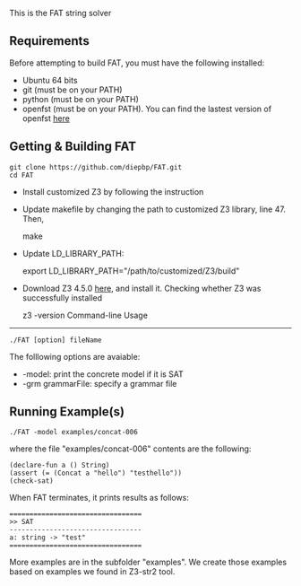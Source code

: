 This is the FAT string solver 

Requirements
---------------------------------
Before attempting to build FAT, you must have the following installed:
- Ubuntu 64 bits
- git (must be on your PATH)
- python (must be on your PATH)
- openfst (must be on your PATH). You can find the lastest version of openfst [here](http://www.openfst.org/twiki/bin/view/FST/FstDownload)

Getting & Building FAT
---------------------------------
	git clone https://github.com/diepbp/FAT.git
	cd FAT	
- Install customized Z3 by following the instruction
	
- Update makefile by changing the path to customized Z3 library, line 47. Then,

	make
- Update LD_LIBRARY_PATH:

	export LD_LIBRARY_PATH="/path/to/customized/Z3/build" 
- Download Z3 4.5.0 [here](https://github.com/Z3Prover/z3/releases), and install it. Checking whether Z3 was successfully installed

	z3 -version
Command-line Usage
---------------------------------
	./FAT [option] fileName
The folllowing options are avaiable:
- -model: print the concrete model if it is SAT
- -grm grammarFile: specify a grammar file

Running Example(s)
---------------------------------
	./FAT -model examples/concat-006
where the file "examples/concat-006" contents are the following:

	(declare-fun a () String)
	(assert (= (Concat a "hello") "testhello"))
	(check-sat)
When FAT terminates, it prints results as follows:

	=================================
	>> SAT
	---------------------------------
	a: string -> "test"
	=================================
	
More examples are in the subfolder "examples". We create those examples based on examples we found in Z3-str2 tool.
